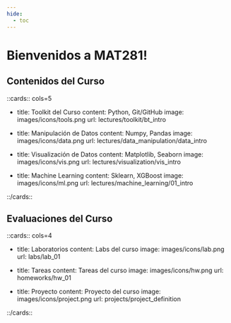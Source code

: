 ```yaml
---
hide:
  - toc
---
```



# Bienvenidos a MAT281!


## Contenidos del Curso

::cards:: cols=5

- title: Toolkit del Curso
  content: Python, Git/GitHub
  image: images/icons/tools.png
  url: lectures/toolkit/bt_intro

- title: Manipulación de Datos
  content: Numpy, Pandas
  image: images/icons/data.png
  url: lectures/data_manipulation/data_intro

- title: Visualización de Datos
  content: Matplotlib, Seaborn
  image: images/icons/vis.png
  url: lectures/visualization/vis_intro

- title: Machine Learning
  content: Sklearn, XGBoost
  image: images/icons/ml.png
  url: lectures/machine_learning/01_intro


::/cards::

## Evaluaciones del Curso

::cards:: cols=4

- title: Laboratorios
  content: Labs del curso
  image: images/icons/lab.png
  url: labs/lab_01

- title: Tareas
  content: Tareas del curso
  image: images/icons/hw.png
  url: homeworks/hw_01

- title: Proyecto
  content: Proyecto del curso
  image: images/icons/project.png
  url: projects/project_definition


::/cards::
